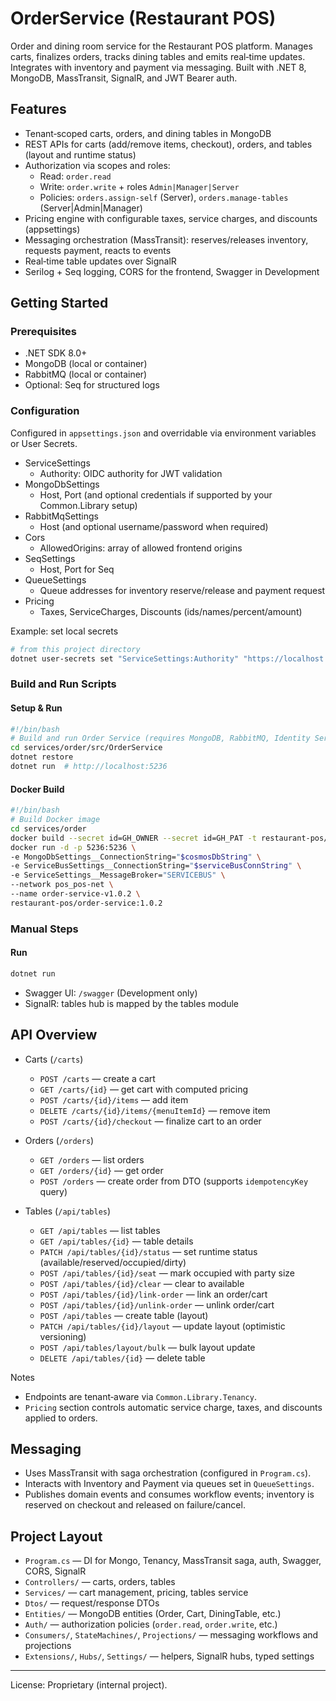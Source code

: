 # OrderService (Restaurant POS)

Order and dining room service for the Restaurant POS platform. Manages carts, finalizes orders, tracks dining tables and emits real‑time updates. Integrates with inventory and payment via messaging. Built with .NET 8, MongoDB, MassTransit, SignalR, and JWT Bearer auth.

## Features
- Tenant‑scoped carts, orders, and dining tables in MongoDB
- REST APIs for carts (add/remove items, checkout), orders, and tables (layout and runtime status)
- Authorization via scopes and roles:
  - Read: `order.read`
  - Write: `order.write` + roles `Admin|Manager|Server`
  - Policies: `orders.assign-self` (Server), `orders.manage-tables` (Server|Admin|Manager)
- Pricing engine with configurable taxes, service charges, and discounts (appsettings)
- Messaging orchestration (MassTransit): reserves/releases inventory, requests payment, reacts to events
- Real‑time table updates over SignalR
- Serilog + Seq logging, CORS for the frontend, Swagger in Development

## Getting Started

### Prerequisites
- .NET SDK 8.0+
- MongoDB (local or container)
- RabbitMQ (local or container)
- Optional: Seq for structured logs

### Configuration
Configured in `appsettings.json` and overridable via environment variables or User Secrets.

- ServiceSettings
  - Authority: OIDC authority for JWT validation
- MongoDbSettings
  - Host, Port (and optional credentials if supported by your Common.Library setup)
- RabbitMqSettings
  - Host (and optional username/password when required)
- Cors
  - AllowedOrigins: array of allowed frontend origins
- SeqSettings
  - Host, Port for Seq
- QueueSettings
  - Queue addresses for inventory reserve/release and payment request
- Pricing
  - Taxes, ServiceCharges, Discounts (ids/names/percent/amount)

Example: set local secrets
```bash
# from this project directory
dotnet user-secrets set "ServiceSettings:Authority" "https://localhost:7163"
```

### Build and Run Scripts

#### Setup & Run
```bash
#!/bin/bash
# Build and run Order Service (requires MongoDB, RabbitMQ, Identity Service)
cd services/order/src/OrderService
dotnet restore
dotnet run  # http://localhost:5236
```

#### Docker Build
```bash
#!/bin/bash
# Build Docker image
cd services/order
docker build --secret id=GH_OWNER --secret id=GH_PAT -t restaurant-pos/order-service:1.0.2 .
docker run -d -p 5236:5236 \
-e MongoDbSettings__ConnectionString="$cosmosDbString" \
-e ServiceBusSettings__ConnectionString="$serviceBusConnString" \
-e ServiceSettings__MessageBroker="SERVICEBUS" \
--network pos_pos-net \
--name order-service-v1.0.2 \
restaurant-pos/order-service:1.0.2

```

### Manual Steps

#### Run
```bash
dotnet run
```
- Swagger UI: `/swagger` (Development only)
- SignalR: tables hub is mapped by the tables module

## API Overview

- Carts (`/carts`)
  - `POST /carts` — create a cart
  - `GET /carts/{id}` — get cart with computed pricing
  - `POST /carts/{id}/items` — add item
  - `DELETE /carts/{id}/items/{menuItemId}` — remove item
  - `POST /carts/{id}/checkout` — finalize cart to an order

- Orders (`/orders`)
  - `GET /orders` — list orders
  - `GET /orders/{id}` — get order
  - `POST /orders` — create order from DTO (supports `idempotencyKey` query)

- Tables (`/api/tables`)
  - `GET /api/tables` — list tables
  - `GET /api/tables/{id}` — table details
  - `PATCH /api/tables/{id}/status` — set runtime status (available/reserved/occupied/dirty)
  - `POST /api/tables/{id}/seat` — mark occupied with party size
  - `POST /api/tables/{id}/clear` — clear to available
  - `POST /api/tables/{id}/link-order` — link an order/cart
  - `POST /api/tables/{id}/unlink-order` — unlink order/cart
  - `POST /api/tables` — create table (layout)
  - `PATCH /api/tables/{id}/layout` — update layout (optimistic versioning)
  - `POST /api/tables/layout/bulk` — bulk layout update
  - `DELETE /api/tables/{id}` — delete table

Notes
- Endpoints are tenant‑aware via `Common.Library.Tenancy`.
- `Pricing` section controls automatic service charge, taxes, and discounts applied to orders.

## Messaging

- Uses MassTransit with saga orchestration (configured in `Program.cs`).
- Interacts with Inventory and Payment via queues set in `QueueSettings`.
- Publishes domain events and consumes workflow events; inventory is reserved on checkout and released on failure/cancel.

## Project Layout
- `Program.cs` — DI for Mongo, Tenancy, MassTransit saga, auth, Swagger, CORS, SignalR
- `Controllers/` — carts, orders, tables
- `Services/` — cart management, pricing, tables service
- `Dtos/` — request/response DTOs
- `Entities/` — MongoDB entities (Order, Cart, DiningTable, etc.)
- `Auth/` — authorization policies (`order.read`, `order.write`, etc.)
- `Consumers/`, `StateMachines/`, `Projections/` — messaging workflows and projections
- `Extensions/`, `Hubs/`, `Settings/` — helpers, SignalR hubs, typed settings

---

License: Proprietary (internal project).
